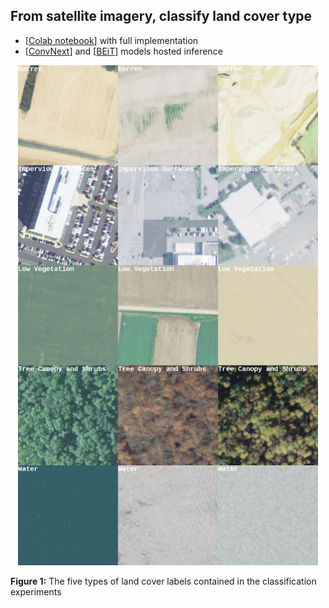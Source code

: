 ## From satellite imagery, classify land cover type

* [[Colab notebook](http://bit.ly/3O0QkD7)] with full implementation
* [[ConvNext](https://huggingface.co/dfurman/ConvNext-base-chesapeake-land-cover-v0)] and [[BEiT](https://huggingface.co/dfurman/BEiT-base-chesapeake-land-cover-v0)] models hosted inference

<p align="center">
 <img src="https://github.com/daniel-furman/CV-feature-eng-experiments/blob/master/report_pictures/HF_intro_image.png?raw=True)" width="480" height="800"/>
</p>

**Figure 1:** The five types of land cover labels contained in the classification experiments

